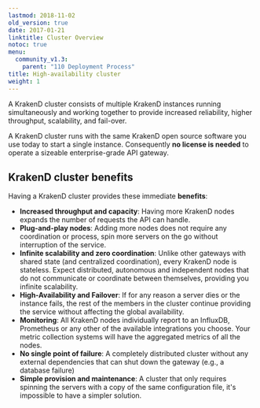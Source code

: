 ```yaml
---
lastmod: 2018-11-02
old_version: true
date: 2017-01-21
linktitle: Cluster Overview
notoc: true
menu:
  community_v1.3:
    parent: "110 Deployment Process"
title: High-availability cluster
weight: 1
---
```

A KrakenD cluster consists of multiple KrakenD instances running simultaneously and working together to provide increased reliability, higher throughput, scalability, and fail-over.

A KrakenD cluster runs with the same KrakenD open source software you use today to start a single instance. Consequently **no license is needed** to operate a sizeable enterprise-grade API gateway.

## KrakenD cluster benefits
Having a KrakenD cluster provides these immediate **benefits**:

- **Increased throughput and capacity**: Having more KrakenD nodes expands the number of requests the API can handle.
- **Plug-and-play nodes**: Adding more nodes does not require any coordination or process, spin more servers on the go without interruption of the service.
- **Infinite scalability and zero coordination**: Unlike other gateways with shared state (and centralized coordination), every KrakenD node is stateless. Expect distributed, autonomous and independent nodes that do not communicate or coordinate between themselves, providing you infinite scalability.
- **High-Availability and Failover**: If for any reason a server dies or the instance fails, the rest of the members in the cluster continue providing the service without affecting the global availability.
- **Monitoring**: All KrakenD nodes individually report to an InfluxDB, Prometheus or any other of the available integrations you choose. Your metric collection systems will have the aggregated metrics of all the nodes.
- **No single point of failure**: A completely distributed cluster without any external dependencies that can shut down the gateway (e.g., a database failure)
- **Simple provision and maintenance**: A cluster that only requires spinning the servers with a copy of the same configuration file, it's impossible to have a simpler solution.
